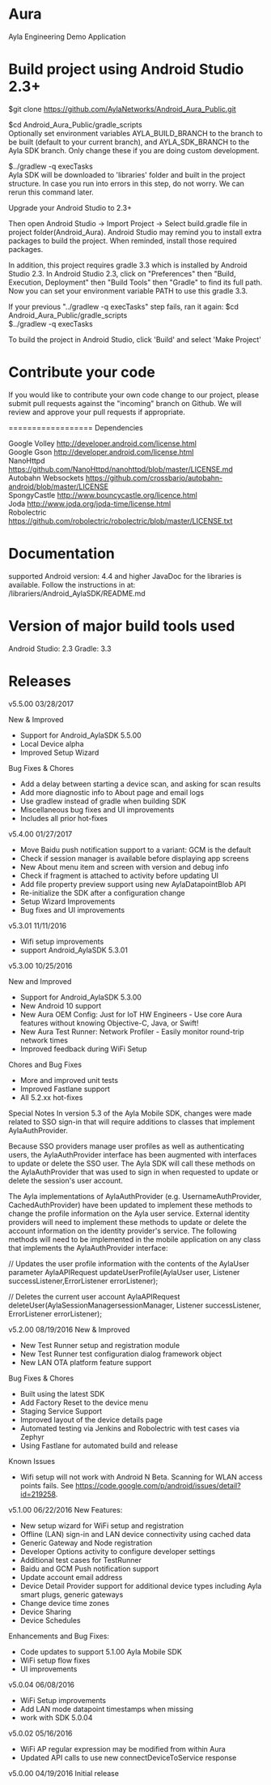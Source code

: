 Aura
====
Ayla Engineering Demo Application

Build project using Android Studio 2.3+
======================================
$git clone https://github.com/AylaNetworks/Android_Aura_Public.git  

$cd Android_Aura_Public/gradle_scripts  
Optionally set environment variables AYLA_BUILD_BRANCH to the branch to be built (default to your current branch), and AYLA_SDK_BRANCH to the Ayla SDK branch. Only change these if you are doing custom development.

$../gradlew -q execTasks  
Ayla SDK will be downloaded to 'libraries' folder and built in the project structure. In case you run into errors in this step, do not worry. We can rerun this command later. 

Upgrade your Android Studio to 2.3+

Then open Android Studio -> Import Project -> Select build.gradle file in project folder(Android_Aura). Android Studio may remind you to install extra packages to build the project. When reminded, install those required packages.  

In addition, this project requires gradle 3.3 which is installed by Android Studio 2.3. In Android Studio 2.3, click on "Preferences" then "Build, Execution, Deployment" then "Build Tools" then "Gradle" to find its full path. Now you can set your environment variable PATH to use this gradle 3.3.

If your previous "../gradlew -q execTasks" step fails, ran it again:
$cd Android_Aura_Public/gradle_scripts  
$../gradlew -q execTasks

To build the project in Android Studio, click 'Build' and select 'Make Project'

Contribute your code
====================

If you would like to contribute your own code change to our project, please submit pull requests against the "incoming" branch on Github. We will review and approve your pull requests if appropriate.

==================
Dependencies

Google Volley		http://developer.android.com/license.html  
Google Gson		http://developer.android.com/license.html  
NanoHttpd		https://github.com/NanoHttpd/nanohttpd/blob/master/LICENSE.md  
Autobahn Websockets	https://github.com/crossbario/autobahn-android/blob/master/LICENSE	
SpongyCastle		http://www.bouncycastle.org/licence.html  
Joda			http://www.joda.org/joda-time/license.html  
Robolectric 		https://github.com/robolectric/robolectric/blob/master/LICENSE.txt  

Documentation
=============
supported Android version: 4.4 and higher
JavaDoc for the libraries is available. Follow the instructions in at:
  <repo>/librariers/Android_AylaSDK/README.md

Version of major build tools used
=================================
Android Studio: 2.3
Gradle: 3.3

Releases
====================
v5.5.00    03/28/2017

New & Improved
- Support for Android_AylaSDK 5.5.00
- Local Device alpha
- Improved Setup Wizard

Bug Fixes & Chores
- Add a delay between starting a device scan, and asking for scan results
- Add more diagnostic info to About page and email logs
- Use gradlew instead of gradle when building SDK
- Miscellaneous bug fixes and UI improvements
- Includes all prior hot-fixes

v5.4.00    01/27/2017
- Move Baidu push notification support to a variant: GCM is the default
- Check if session manager is available before displaying app screens
- New About menu item and screen with version and debug info
- Check if fragment is attached to activity before updating UI
- Add file property preview support using new AylaDatapointBlob API
- Re-initialize the SDK after a configuration change
- Setup Wizard Improvements
- Bug fixes and UI improvements

v5.3.01    11/11/2016
- Wifi setup improvements
- support Android_AylaSDK 5.3.01

v5.3.00    10/25/2016

New and Improved
- Support for Android_AylaSDK 5.3.00
- New Android 10 support
- New Aura OEM Config: Just for IoT HW Engineers - Use core Aura features without knowing Objective-C, Java, or Swift!
- New Aura Test Runner: Network Profiler - Easily monitor round-trip network times
- Improved feedback during WiFi Setup

Chores and Bug Fixes
- More and improved unit tests
- Improved Fastlane support
- All 5.2.xx hot-fixes

Special Notes
In version 5.3 of the Ayla Mobile SDK, changes were made related to SSO sign-in that will require additions to classes that implement AylaAuthProvider.

Because SSO providers manage user profiles as well as authenticating users, the AylaAuthProvider interface has been augmented with interfaces to update
or delete the SSO user. The Ayla SDK will call these methods on the AylaAuthProvider that was used to sign in when requested to update or delete the session's user account.

The Ayla implementations of AylaAuthProvider (e.g. UsernameAuthProvider, CachedAuthProvider) have been updated to implement these methods to change the
profile information on the Ayla user service. External identity providers will need to implement these methods to update or delete the account information
on the identity provider's service. The following methods will need to be implemented in the mobile application on any class that implements the
AylaAuthProvider interface:

  // Updates the user profile information with the contents of the AylaUser parameter
  AylaAPIRequest updateUserProfile(AylaUser user, Listener<AylaUser> successListener,ErrorListener errorListener);

   // Deletes the current user account
  AylaAPIRequest deleteUser(AylaSessionManagersessionManager, Listener<EmptyResponse> successListener, ErrorListener errorListener);

v5.2.00    08/19/2016
New & Improved
- New Test Runner setup and registration module
- New Test Runner test configuration dialog framework object
- New LAN OTA platform feature support

Bug Fixes & Chores
- Built using the latest SDK
- Add Factory Reset to the device menu
- Staging Service Support
- Improved layout of the device details page
- Automated testing via Jenkins and Robolectric with test cases via Zephyr
- Using Fastlane for automated build and release

Known Issues
- Wifi setup will not work with Android N Beta. Scanning for WLAN access points fails. See https://code.google.com/p/android/issues/detail?id=219258.

v5.1.00    06/22/2016
New Features:
- New setup wizard for WiFi setup and registration
- Offline (LAN) sign-in and LAN device connectivity using cached data
- Generic Gateway and Node registration
- Developer Options activity to configure developer settings
- Additional test cases for TestRunner
- Baidu and GCM Push notification support
- Update account email address
- Device Detail Provider support for additional device types including Ayla smart plugs, generic gateways
- Change device time zones
- Device Sharing
- Device Schedules

Enhancements and Bug Fixes:
- Code updates to support 5.1.00 Ayla Mobile SDK
- WiFi setup flow fixes
- UI improvements

v5.0.04   06/08/2016
- WiFi Setup improvements
- Add LAN mode datapoint timestamps when missing
- work with SDK 5.0.04

v5.0.02   05/16/2016
- WiFi AP regular expression may be modified from within Aura
- Updated API calls to use new connectDeviceToService response

v5.0.00 	04/19/2016
Initial release



